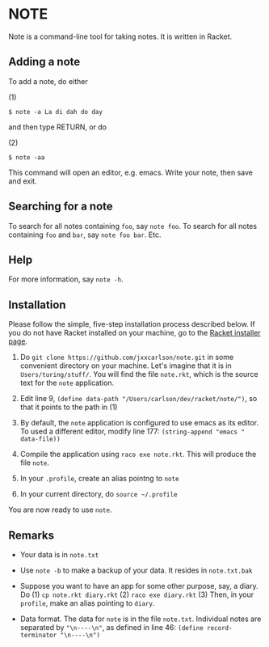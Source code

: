 # NOTE

Note is a command-line tool for taking notes.
It is written in Racket.

## Adding a note

To add a note, do either

(1)

```
$ note -a La di dah do day
```

and then type RETURN, or do

(2)

```
$ note -aa
```

This command will open an editor, e.g. emacs. Write
your note, then save and exit.

## Searching for a note

To search for all notes containing `foo`, say
`note foo`. To search for all notes containing
`foo` and `bar`, say `note foo bar`. Etc.

## Help

For more information, say `note -h`.

## Installation

Please follow the simple, five-step installation process
described below. If you do not have Racket installed
on your machine, go to the [Racket installer page](https://racket-lang.org/download/).

1. Do `git clone https://github.com/jxxcarlson/note.git`
   in some convenient directory on your machine. Let's
   imagine that it is in `Users/turing/stuff/`. You will
   find the file `note.rkt`, which is the source text
   for the `note` application.

2. Edit line 9, `(define data-path "/Users/carlson/dev/racket/note/")`,
   so that it points to the path in (1)

3. By default, the `note` application is configured
   to use emacs as its editor. To used a different
   editor, modify line 177: `(string-append "emacs " data-file))`

4. Compile the application using `raco exe note.rkt`.
   This will produce the file `note`.

5. In your `.profile`, create an alias pointng to `note`

6. In your current directory, do `source ~/.profile`

You are now ready to use `note`.

## Remarks

- Your data is in `note.txt`

- Use `note -b` to make a backup of your data. It
  resides in `note.txt.bak`

- Suppose you want to have an app for some other purpose,
  say, a diary. Do (1) `cp note.rkt diary.rkt`
  (2) `raco exe diary.rkt` (3) Then, in your `profile`,
  make an alias pointing to `diary`.

- Data format. The data for `note` is in the file `note.txt`.
  Individual notes are separated by `"\n----\n"`, as defined
  in line 46: `(define record-terminator "\n----\n")`
